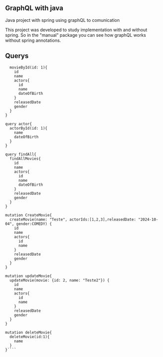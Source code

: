 ## GraphQL with java

Java project with spring using graphQL to comunication

This project was developed to study implementation with and without spring.
So in the "manual" package you can see how graphQL works without spring annotations.

## Querys
````query movie{
  movieById(id: 1){
    id
    name
    actors{
      id
      name
      dateOfBirth
    }
    releasedDate
    gender
  }
}

query actor{
  actorById(id: 1){
    name
    dateOfBirth
  }
}

query findAll{
  findAllMovies{
    id
    name
    actors{
      id
      name
      dateOfBirth
    }
    releasedDate
    gender
  }
}

mutation CreateMovie{
  createMovie(name: "Teste", actorIds:[1,2,3],releasedDate: "2024-10-04", gender:COMEDY) {
    id
    name
    actors{
      id
      name
    }
    releasedDate
    gender
  }
}

mutation updateMovie{
  updateMovie(movie: {id: 2, name: "Teste2"}) {
    id
    name
    actors{
      id
      name
    }
    releasedDate
    gender
  }
}

mutation deleteMovie{
  deleteMovie(id:1){
    name
  }
}````